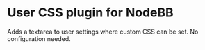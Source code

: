 User CSS plugin for NodeBB
==========================

Adds a textarea to user settings where custom CSS can be set. No configuration needed.
